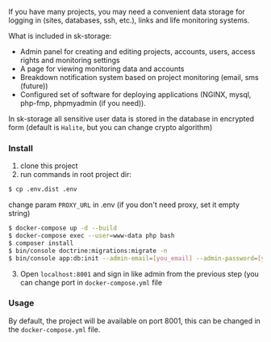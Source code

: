 If you have many projects, you may need a convenient data storage for logging in (sites, databases, ssh, etc.), links and life monitoring systems.

What is included in sk-storage:

- Admin panel for creating and editing projects, accounts, users, access rights and monitoring settings
- A page for viewing monitoring data and accounts
- Breakdown notification system based on project monitoring (email, sms (future))
- Configured set of software for deploying applications (NGINX, mysql, php-fmp, phpmyadmin (if you need)). 

In sk-storage all sensitive user data is stored in the database in encrypted form (default is `Halite`, but you can change crypto algorithm)

### Install

1) clone this project
2) run commands in root project dir:

```bash
$ cp .env.dist .env
```

change param `PROXY_URL` in .env (if you don't need proxy, set it empty string)

```bash
$ docker-compose up -d --build
$ docker-compose exec --user=www-data php bash
$ composer install
$ bin/console doctrine:migrations:migrate -n
$ bin/console app:db:init --admin-email=[you_email] --admin-password=[you_password]
```

3) Open `localhost:8001` and sign in like admin from the previous step (you can change port in `docker-compose.yml` file


### Usage

By default, the project will be available on port 8001, this can be changed in the `docker-compose.yml` file. 
